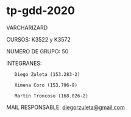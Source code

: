 # tp-gdd-2020
VARCHARIZARD

CURSOS: K3522 y K3572

NUMERO DE GRUPO: 50

INTEGRANES:

       Diego Zuleta (153.283-2)
            
       Ximena Coro (153.796-9)
      
       Martín Troncoso (168.026-2)

MAIL RESPONSABLE: diegorzuleta@gmail.com

